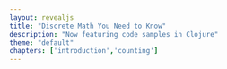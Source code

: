 ```yaml
---
layout: revealjs
title: "Discrete Math You Need to Know"
description: "Now featuring code samples in Clojure"
theme: "default"
chapters: ['introduction','counting']
---
```


